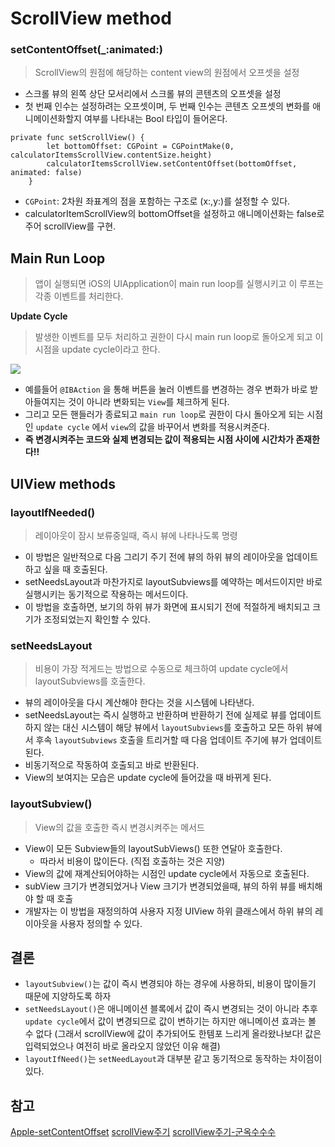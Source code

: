 # ScrollView method

### setContentOffset(_:animated:)
> ScrollView의 원점에 해당하는 content view의 원점에서 오프셋을 설정

- 스크롤 뷰의 왼쪽 상단 모서리에서 스크롤 뷰의 콘텐츠의 오프셋을 설정
- 첫 번째 인수는 설정하려는 오프셋이며, 두 번째 인수는 콘텐츠 오프셋의 변화를 애니메이션화할지 여부를 나타내는 Bool 타입이 들어온다.

```swift!
private func setScrollView() {
        let bottomOffset: CGPoint = CGPointMake(0, calculatorItemsScrollView.contentSize.height)
        calculatorItemsScrollView.setContentOffset(bottomOffset, animated: false)
    }
```
- `CGPoint`: 2차원 좌표계의 점을 포함하는 구조로 (x:,y:)를 설정할 수 있다.
- calculatorItemScrollView의 bottomOffset을 설정하고 애니메이션화는 false로 주어 scrollView를 구현.

## Main Run Loop
> 앱이 실행되면 iOS의 UIApplication이 main run loop를 실행시키고 이 루프는 각종 이벤트를 처리한다.

 **Update Cycle**
> 발생한 이벤트를 모두 처리하고 권한이 다시 main run loop로 돌아오게 되고 이 시점을 update cycle이라고 한다.

![](https://i.imgur.com/xrctwkF.png)

- 예를들어 `@IBAction` 을 통해 버튼을 눌러 이벤트를 변경하는 경우 변화가 바로 받아들여지는 것이 아니라 변화되는 `View`를 체크하게 된다.
- 그리고 모든 핸들러가 종료되고 `main run loop`로 권한이 다시 돌아오게 되는 시점인 `update cycle` 에서 `view`의 값을 바꾸어서 변화를 적용시켜준다.
- **즉 변경시켜주는 코드와 실제 변경되는 값이 적용되는 시점 사이에 시간차가 존재한다!!**

## UIView methods

### layoutIfNeeded()
> 레이아웃이 잠시 보류중일때, 즉시 뷰에 나타나도록 명령

- 이 방법은 일반적으로 다음 그리기 주기 전에 뷰의 하위 뷰의 레이아웃을 업데이트하고 싶을 때 호출된다.
- setNeedsLayout과 마찬가지로 layoutSubviews를 예약하는 메서드이지만 바로 실행시키는 동기적으로 작용하는 메서드이다.
- 이 방법을 호출하면, 보기의 하위 뷰가 화면에 표시되기 전에 적절하게 배치되고 크기가 조정되었는지 확인할 수 있다.

### setNeedsLayout
> 비용이 가장 적게드는 방법으로 수동으로 체크하여 update cycle에서 layoutSubviews를 호출한다.

- 뷰의 레이아웃을 다시 계산해야 한다는 것을 시스템에 나타낸다. 
- setNeedsLayout는 즉시 실행하고 반환하며 반환하기 전에 실제로 뷰를 업데이트하지 않는 대신 시스템이 해당 뷰에서 `layoutSubviews`를 호출하고 모든 하위 뷰에서 후속 `layoutSubviews` 호출을 트리거할 때 다음 업데이트 주기에 뷰가 업데이트된다.
- 비동기적으로 작동하여 호출되고 바로 반환된다.
- View의 보여지는 모습은 update cycle에 들어갔을 때 바뀌게 된다.

### layoutSubview()
> View의 값을 호출한 즉시 변경시켜주는 메서드

- View이 모든 Subview들의 layoutSubViews() 또한 연달아 호출한다. 
    - 따라서 비용이 많이든다. (직접 호출하는 것은 지양)
- View의 값에 재계산되어야하는 시점인 update cycle에서 자동으로 호출된다.
- subView 크기가 변경되었거나 View 크기가 변경되었을때, 뷰의 하위 뷰를 배치해야 할 때 호출
- 개발자는 이 방법을 재정의하여 사용자 지정 UIView 하위 클래스에서 하위 뷰의 레이아웃을 사용자 정의할 수 있다.

## 결론
- `layoutSubview()`는 값이 즉시 변경되야 하는 경우에 사용하되, 비용이 많이들기 때문에 지양하도록 하자
- `setNeedsLayout()`은 애니메이션 블록에서 값이 즉시 변경되는 것이 아니라 추후 `update cycle`에서 값이 변경되므로 값이 변하기는 하지만 애니메이션 효과는 볼 수 없다 (그래서 scrollView에 값이 추가되어도 한템포 느리게 올라왔나보다! 값은 입력되었으나 여전히 바로 올라오지 않았던 이유 해결)
- `layoutIfNeed()`는 `setNeedLayout`과 대부분 같고 동기적으로 동작하는 차이점이 있다.

## 참고
[Apple-setContentOffset](https://developer.apple.com/documentation/uikit/uiscrollview/1619400-setcontentoffset)
[scrollView주기](https://tech.gc.com/demystifying-ios-layout/)
[scrollView주기-군옥수수수](https://baked-corn.tistory.com/105)

